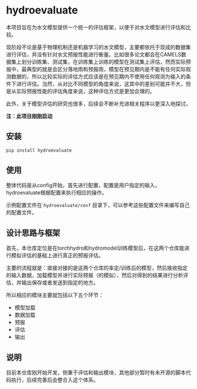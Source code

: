 <!--
 * @Author: Wenyu Ouyang
 * @Date: 2024-02-12 09:52:49
 * @LastEditTime: 2024-06-01 09:48:11
 * @LastEditors: Wenyu Ouyang
 * @Description: 中文版README
 * @FilePath: \hydroevaluate\README_CN.md
 * Copyright (c) 2023-2024 Wenyu Ouyang. All rights reserved.
-->
# hydroevaluate

本项目旨在为水文模型提供一个统一的评估框架，以便于对水文模型进行评估和比较。

现阶段不论是基于物理机制还是机器学习的水文模型，主要都依托于现成的数据集进行评估，并没有针对水文预报性能进行衡量。比如很多论文都会在CAMELS数据集上划分训练集、测试集，在训练集上训练的模型在测试集上评估，然而实际预报中，最典型的就是会区分落地雨和预报雨，模型在预见期内是不能有任何实际观测数据的，所以比较实际的评估方式应该是在预见期内不使用任何观测为输入的条件下进行评估。当然，从对比不同模型的角度来说，这其中的差别可能并不大，但是从实际预报性能的评估角度来说，这种评估方式是更加合理的。

此外，关于模型评估的研究也很多，后续会不断补充进相关程序以更深入地探讨。

**注：此项目刚刚启动**

## 安装

```bash
pip install hydroevaluate
```

## 使用

整体代码是从config开始，首先进行配置，配置是用户指定的输入，hydroevaluate根据配置来执行相应的操作。

示例配置文件在 `hydroevaluate/conf` 目录下，可以参考这些配置文件来编写自己的配置文件。

## 设计思路与框架

首先，本仓库定位是在torchhydro和hydromodel训练模型后，在这两个仓库能进行模拟评估的基础上进行真正的预报评估。

主要的流程就是：直接对接的是这两个仓库的率定/训练后的模型，然后接收指定的输入数据，加载模型并进行实际预报（的模拟），然后对得到的结果进行分析评估，并输出保存或者发送到指定的地方。

所以相应的模块主要就包括以下五个环节：

- 模型加载
- 数据加载
- 预报
- 评估
- 输出

## 说明

目前本仓库刚开始开发，侧重于评估和输出模块，其他部分暂时有未开源的脚本代码执行，后续完善后会整合入这个体系。
